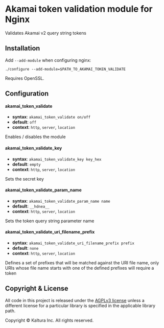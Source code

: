 # Akamai token validation module for Nginx

Validates Akamai v2 query string tokens

## Installation

Add `--add-module` when configuring nginx:

    ./configure --add-module=$PATH_TO_AKAMAI_TOKEN_VALIDATE

Requires OpenSSL.

## Configuration

#### akamai_token_validate
* **syntax**: `akamai_token_validate on/off`
* **default**: `off`
* **context**: `http`, `server`, `location`

Enables / disables the module

#### akamai_token_validate_key
* **syntax**: `akamai_token_validate_key key_hex`
* **default**: `empty`
* **context**: `http`, `server`, `location`

Sets the secret key

#### akamai_token_validate_param_name
* **syntax**: `akamai_token_validate_param_name name`
* **default**: `__hdnea__`
* **context**: `http`, `server`, `location`

Sets the token query string parameter name

#### akamai_token_validate_uri_filename_prefix
* **syntax**: `akamai_token_validate_uri_filename_prefix prefix`
* **default**: `none`
* **context**: `http`, `server`, `location`

Defines a set of prefixes that will be matched against the URI file name, only URIs whose file name
starts with one of the defined prefixes will require a token

## Copyright & License

All code in this project is released under the [AGPLv3 license](http://www.gnu.org/licenses/agpl-3.0.html) unless a different license for a particular library is specified in the applicable library path. 

Copyright © Kaltura Inc. All rights reserved.
